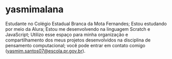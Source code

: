 # yasmimalana
Estudante no Colégio Estadual Branca da Mota Fernandes;
Estou estudando por meio da Alura;
Estou me desenvolvendo na linguagem Scratch e JavaScript;
Utilizo esse espaço para minha organização e compartilhamento dos meus projetos desenvolvidos na disciplina de pensamento computacional;
você pode entrar em contato comigo (yasmim.santos07@escola.pr.gov.br).
